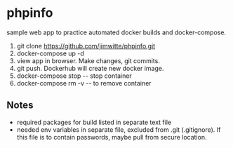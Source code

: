 # phpinfo
sample web app to practice automated docker builds and docker-compose.

1. git clone https://github.com/jimwitte/phpinfo.git
2. docker-compose up -d
3. view app in browser. Make changes, git commits.
4. git push. Dockerhub will create new docker image.
5. docker-compose stop -- stop container
6. docker-compose rm -v -- to remove container


Notes
----
* required packages for build listed in separate text file
* needed env variables in separate file, excluded from .git (.gitignore). If this file is to contain passwords, maybe pull from secure location.


